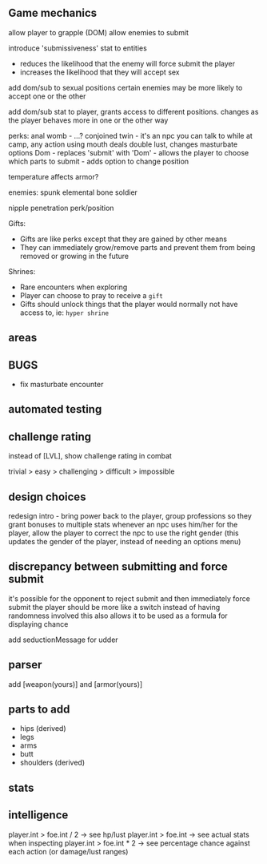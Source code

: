 ## Game mechanics

allow player to grapple (DOM)
allow enemies to submit

introduce 'submissiveness' stat to entities
 - reduces the likelihood that the enemy will force submit the player
 - increases the likelihood that they will accept sex

add dom/sub to sexual positions
certain enemies may be more likely to accept one or the other

add dom/sub stat to player, grants access to different positions. changes as the player behaves more in one or the other way

perks:
anal womb - ...?
conjoined twin - it's an npc you can talk to while at camp, any action using mouth deals double lust, changes masturbate options
Dom - replaces 'submit' with 'Dom' - allows the player to choose which parts to submit
    - adds option to change position


temperature affects armor?

enemies:
spunk elemental
bone soldier

nipple penetration perk/position

Gifts:
- Gifts are like perks except that they are gained by other means
- They can immediately grow/remove parts and prevent them from being removed or growing in the future

Shrines:
- Rare encounters when exploring
- Player can choose to pray to receive a `gift`
- Gifts should unlock things that the player would normally not have access to, ie: `hyper shrine`

## areas

## BUGS
 - fix masturbate encounter

## automated testing

## challenge rating
instead of [LVL], show challenge rating in combat

trivial > easy > challenging > difficult > impossible


## design choices
redesign intro - bring power back to the player, group professions so they grant bonuses to multiple stats
whenever an npc uses him/her for the player, allow the player to correct the npc to use the right gender (this updates the gender of the player, instead of needing an options menu)

## discrepancy between submitting and force submit
it's possible for the opponent to reject submit and then immediately force submit the player
should be more like a switch instead of having randomness involved
this also allows it to be used as a formula for displaying chance


add seductionMessage for udder


## parser
add [weapon(yours)] and [armor(yours)]

## parts to add
- hips (derived)
- legs
- arms
- butt
- shoulders (derived)

## stats
## intelligence
player.int > foe.int / 2 -> see hp/lust
player.int > foe.int -> see actual stats when inspecting
player.int > foe.int * 2 -> see percentage chance against each action (or damage/lust ranges)


